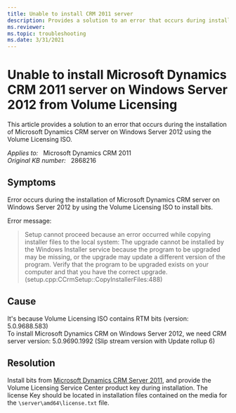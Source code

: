 ```yaml
---
title: Unable to install CRM 2011 server
description: Provides a solution to an error that occurs during installation of Microsoft Dynamics CRM server on Windows Server 2012 using the Volume Licensing ISO.
ms.reviewer: 
ms.topic: troubleshooting
ms.date: 3/31/2021
---
```

# Unable to install Microsoft Dynamics CRM 2011 server on Windows Server 2012 from Volume Licensing

This article provides a solution to an error that occurs during the installation of Microsoft Dynamics CRM server on Windows Server 2012 using the Volume Licensing ISO.

_Applies to:_ &nbsp; Microsoft Dynamics CRM 2011  
_Original KB number:_ &nbsp; 2868216

## Symptoms

Error occurs during the installation of Microsoft Dynamics CRM server on Windows Server 2012 by using the Volume Licensing ISO to install bits.

Error message:

> Setup cannot proceed because an error occurred while copying installer files to the local system: The upgrade cannot be installed by the Windows Installer service because the program to be upgraded may be missing, or the upgrade may update a different version of the program. Verify that the program to be upgraded exists on your computer and that you have the correct upgrade. (setup.cpp:CCrmSetup::CopyInstallerFiles:488)

## Cause

It's because Volume Licensing ISO contains RTM bits (version: 5.0.9688.583)  
To install Microsoft Dynamics CRM on Windows Server 2012, we need CRM server version: 5.0.9690.1992 (Slip stream version with Update rollup 6)

## Resolution

Install bits from [Microsoft Dynamics CRM Server 2011](https://www.microsoft.com/download/details.aspx?id=27822), and provide the Volume Licensing Service Center product key during installation. The license Key should be located in installation files contained on the media for the `\server\amd64\license.txt` file.

